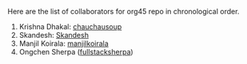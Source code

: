 Here are the list of collaborators for org45 repo in chronological order.




1. Krishna Dhakal: [chauchausoup](https://github.com/chauchausoup)
2. Skandesh: [Skandesh](https://github.com/Skandesh)
3. Manjil Koirala: [manjilkoirala](https://github.com/manjilkoirala)
4. Ongchen Sherpa ([fullstacksherpa](https://github.com/fullstacksherpa))

